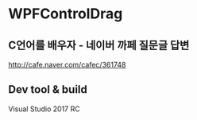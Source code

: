 # WPFControlDrag
## C언어를 배우자 - 네이버 까페 질문글 답변
http://cafe.naver.com/cafec/361748
## Dev tool & build
Visual Studio 2017 RC
